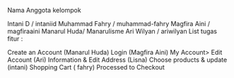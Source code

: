 Nama Anggota kelompok

Intani D / intaniid
Muhammad Fahry / muhammad-fahry
Magfira Aini / magfiraaini
Manarul Huda/ Manarulisme
Ari Wilyan / ariwilyan
List tugas fitur :

Create an Account (Manarul Huda)
Login (Magfira Aini)
My Account> Edit Account (Ari)
Information & Edit Address  (Lisna)
Choose products & update (intani)
Shopping Cart ( fahry)
Processed to Checkout